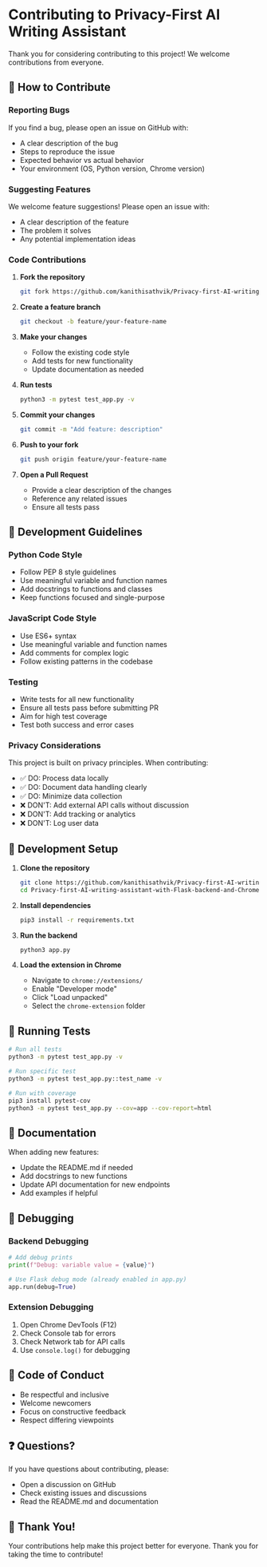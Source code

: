 # Contributing to Privacy-First AI Writing Assistant

Thank you for considering contributing to this project! We welcome contributions from everyone.

## 🤝 How to Contribute

### Reporting Bugs

If you find a bug, please open an issue on GitHub with:
- A clear description of the bug
- Steps to reproduce the issue
- Expected behavior vs actual behavior
- Your environment (OS, Python version, Chrome version)

### Suggesting Features

We welcome feature suggestions! Please open an issue with:
- A clear description of the feature
- The problem it solves
- Any potential implementation ideas

### Code Contributions

1. **Fork the repository**
   ```bash
   git fork https://github.com/kanithisathvik/Privacy-first-AI-writing-assistant-with-Flask-backend-and-Chrome-extension.git
   ```

2. **Create a feature branch**
   ```bash
   git checkout -b feature/your-feature-name
   ```

3. **Make your changes**
   - Follow the existing code style
   - Add tests for new functionality
   - Update documentation as needed

4. **Run tests**
   ```bash
   python3 -m pytest test_app.py -v
   ```

5. **Commit your changes**
   ```bash
   git commit -m "Add feature: description"
   ```

6. **Push to your fork**
   ```bash
   git push origin feature/your-feature-name
   ```

7. **Open a Pull Request**
   - Provide a clear description of the changes
   - Reference any related issues
   - Ensure all tests pass

## 🎯 Development Guidelines

### Python Code Style

- Follow PEP 8 style guidelines
- Use meaningful variable and function names
- Add docstrings to functions and classes
- Keep functions focused and single-purpose

### JavaScript Code Style

- Use ES6+ syntax
- Use meaningful variable and function names
- Add comments for complex logic
- Follow existing patterns in the codebase

### Testing

- Write tests for all new functionality
- Ensure all tests pass before submitting PR
- Aim for high test coverage
- Test both success and error cases

### Privacy Considerations

This project is built on privacy principles. When contributing:

- ✅ DO: Process data locally
- ✅ DO: Document data handling clearly
- ✅ DO: Minimize data collection
- ❌ DON'T: Add external API calls without discussion
- ❌ DON'T: Add tracking or analytics
- ❌ DON'T: Log user data

## 🔧 Development Setup

1. **Clone the repository**
   ```bash
   git clone https://github.com/kanithisathvik/Privacy-first-AI-writing-assistant-with-Flask-backend-and-Chrome-extension.git
   cd Privacy-first-AI-writing-assistant-with-Flask-backend-and-Chrome-extension
   ```

2. **Install dependencies**
   ```bash
   pip3 install -r requirements.txt
   ```

3. **Run the backend**
   ```bash
   python3 app.py
   ```

4. **Load the extension in Chrome**
   - Navigate to `chrome://extensions/`
   - Enable "Developer mode"
   - Click "Load unpacked"
   - Select the `chrome-extension` folder

## 🧪 Running Tests

```bash
# Run all tests
python3 -m pytest test_app.py -v

# Run specific test
python3 -m pytest test_app.py::test_name -v

# Run with coverage
pip3 install pytest-cov
python3 -m pytest test_app.py --cov=app --cov-report=html
```

## 📝 Documentation

When adding new features:
- Update the README.md if needed
- Add docstrings to new functions
- Update API documentation for new endpoints
- Add examples if helpful

## 🐛 Debugging

### Backend Debugging

```python
# Add debug prints
print(f"Debug: variable value = {value}")

# Use Flask debug mode (already enabled in app.py)
app.run(debug=True)
```

### Extension Debugging

1. Open Chrome DevTools (F12)
2. Check Console tab for errors
3. Check Network tab for API calls
4. Use `console.log()` for debugging

## 📜 Code of Conduct

- Be respectful and inclusive
- Welcome newcomers
- Focus on constructive feedback
- Respect differing viewpoints

## ❓ Questions?

If you have questions about contributing, please:
- Open a discussion on GitHub
- Check existing issues and discussions
- Read the README.md and documentation

## 🙏 Thank You!

Your contributions help make this project better for everyone. Thank you for taking the time to contribute!
